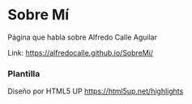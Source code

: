 # Sobre Mí

Página que habla sobre Alfredo Calle Aguilar

Link: https://alfredocalle.github.io/SobreMi/

### Plantilla
Diseño por HTML5 UP
https://html5up.net/highlights
